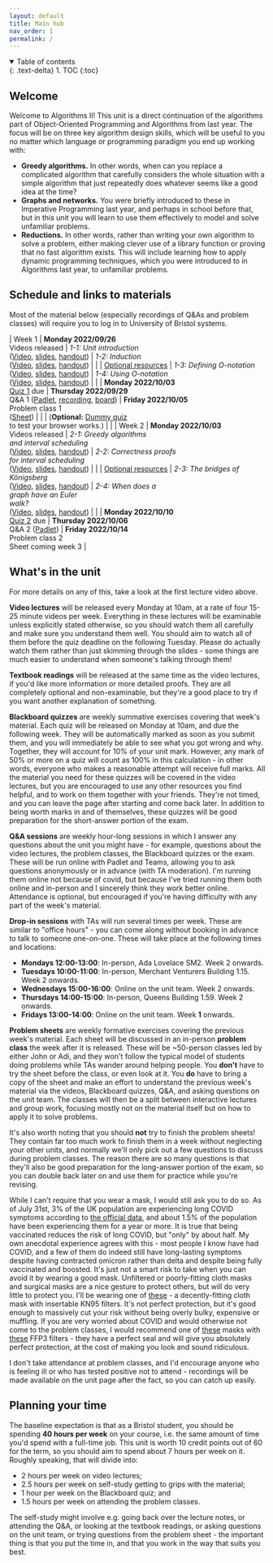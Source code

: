 ```yaml
---
layout: default
title: Main hub
nav_order: 1
permalink: /
---
```


<details open markdown="block">
<summary>
Table of contents
</summary>
{: .text-delta}
1. TOC
{:toc}
</details>

## Welcome

Welcome to Algorithms II! This unit is a direct continuation of the algorithms part of Object-Oriented Programming and Algorithms from last year. The focus will be on three key algorithm design skills, which will be useful to you no matter which language or programming paradigm you end up working with:

* **Greedy algorithms.** In other words, when can you replace a complicated algorithm that carefully considers the whole situation with a simple algorithm that just repeatedly does whatever seems like a good idea at the time?
* **Graphs and networks.** You were briefly introduced to these in Imperative Programming last year, and perhaps in school before that, but in this unit you will learn to use them effectively to model and solve unfamiliar problems.
* **Reductions.** In other words, rather than writing your own algorithm to solve a problem, either making clever use of a library function or proving that no fast algorithm exists. This will include learning how to apply dynamic programming techniques, which you were introduced to in Algorithms last year, to unfamiliar problems.

## Schedule and links to materials

Most of the material below (especially recordings of Q&As and problem classes) will require you to log in to University of Bristol systems.

| Week 1 | **Monday 2022/09/26**<br>Videos released | _1-1: Unit introduction_<br> ([Video](https://web.microsoftstream.com/video/70f4313b-bde0-44a0-9eb5-2e0f1190d944), [slides](slides/video-1-1-verbose.pdf), [handout](slides/video-1-1-handout.pdf)) | _1-2: Induction_<br>([Video](https://web.microsoftstream.com/video/f9b002c0-ee53-439e-9d2b-93b146378cf3), [slides](slides/video-1-2-verbose.pdf), [handout](slides/video-1-2-handout.pdf)) |
| | [Optional resources](../readings/#week-1) | _1-3: Defining O-notation_<br> ([Video](https://web.microsoftstream.com/video/f7a2f3f6-b468-4ca6-b802-55cdd0a93f67), [slides](slides/video-1-3-verbose.pdf), [handout](slides/video-1-3-handout.pdf)) | _1-4: Using O-notation_<br> ([Video](https://web.microsoftstream.com/video/71184484-ac02-47be-8725-18c7d99aaf8c), [slides](slides/video-1-4-verbose.pdf), [handout](slides/video-1-4-handout.pdf)) |
| | **Monday 2022/10/03**<br>[Quiz 1](https://www.ole.bris.ac.uk/webapps/blackboard/content/launchAssessment.jsp?course_id=_252983_1&content_id=_7306183_1&mode=cpview) due | **Thursday 2022/09/29**<br>Q&A 1 ([Padlet](https://uob.padlet.org/johnlapinskas1/dxcagumjlt89qhrm), [recording](https://uob.sharepoint.com/:v:/t/UnitTeams-COMS20010-2022-23-TB-1-A/EeJJLggvt7NLgDWqdr1VHSQBDO8_VGnHLnykU3EosfHUrA?e=Y1W9ev), [board](https://jamboard.google.com/d/1La-Qw-KXAJEhEfQJrG3INcHEIE_d9fzm5xTncF2A8rY/edit?usp=sharing)) | **Friday 2022/10/05**<br> Problem class 1<br> ([Sheet](sheets/sheet-1-questions.pdf)) |
| | (**Optional:** [Dummy quiz](https://www.ole.bris.ac.uk/webapps/blackboard/content/launchAssessment.jsp?course_id=_252983_1&content_id=_7352533_1&mode=cpview)<br> to test your browser works.) | |
| Week 2 | **Monday 2022/10/03**<br>Videos released | _2-1: Greedy algorithms<br> and interval scheduling_<br> ([Video](https://web.microsoftstream.com/video/29d25fdb-e1ad-465c-add0-fed869967334), [slides](slides/video-2-1-verbose.pdf), [handout](slides/video-2-1-handout.pdf)) | _2-2: Correctness proofs <br>for interval scheduling_<br>([Video](https://web.microsoftstream.com/video/be5ba104-5fc1-4411-99a3-11c16bdce8a2), [slides](slides/video-2-2-verbose.pdf), [handout](slides/video-2-2-handout.pdf)) |
| | [Optional resources](../readings/#week-2) | _2-3: The bridges of Königsberg_<br> ([Video](https://web.microsoftstream.com/video/ecc0634a-c6e4-4d75-a7f0-22dcc38f8ab5), [slides](slides/video-2-3-verbose.pdf), [handout](slides/video-2-3-handout.pdf)) | _2-4: When does a<br> graph have an Euler<br> walk?_<br> ([Video](https://web.microsoftstream.com/video/6bddb899-7fed-4618-a25a-af0ac77069aa), [slides](slides/video-2-4-verbose.pdf), [handout](slides/video-2-4-handout.pdf)) |
| | **Monday 2022/10/10**<br>[Quiz 2](https://www.ole.bris.ac.uk/webapps/blackboard/content/launchAssessment.jsp?course_id=_252983_1&content_id=_7366583_1&mode=cpview) due | **Thursday 2022/10/06**<br>Q&A 2 ([Padlet](https://uob.padlet.org/johnlapinskas1/f7x85ehvzcy43fnp)) | **Friday 2022/10/14**<br> Problem class 2<br> Sheet coming week 3 |

## What's in the unit

For more details on any of this, take a look at the first lecture video above.

**Video lectures** will be released every Monday at 10am, at a rate of four 15-25 minute videos per week. Everything in these lectures will be examinable unless explicitly stated otherwise, so you should watch them all carefully and make sure you understand them well. You should aim to watch all of them before the quiz deadline on the following Tuesday. Please do actually watch them rather than just skimming through the slides - some things are much easier to understand when someone's talking through them!

**Textbook readings** will be released at the same time as the video lectures, if you'd like more information or more detailed proofs. They are all completely optional and non-examinable, but they're a good place to try if you want another explanation of something.

**Blackboard quizzes** are weekly summative exercises covering that week's material. Each quiz will be released on Monday at 10am, and due the following week. They will be automatically marked as soon as you submit them, and you will immediately be able to see what you got wrong and why. Together, they will account for 10% of your unit mark. However, any mark of 50% or more on a quiz will count as 100% in this calculation - in other words, everyone who makes a reasonable attempt will receive full marks. All the material you need for these quizzes will be covered in the video lectures, but you are encouraged to use any other resources you find helpful, and to work on them together with your friends. They're not timed, and you can leave the page after starting and come back later. In addition to being worth marks in and of themselves, these quizzes will be good preparation for the short-answer portion of the exam.

**Q&A sessions** are weekly hour-long sessions in which I answer any questions about the unit you might have - for example, questions about the video lectures, the problem classes, the Blackboard quizzes or the exam. These will be run online with Padlet and Teams, allowing you to ask questions anonymously or in advance (with TA moderation). I'm running them online not because of covid, but because I've tried running them both online and in-person and I sincerely think they work better online. Attendance is optional, but encouraged if you're having difficulty with any part of the week's material.

**Drop-in sessions** with TAs will run several times per week. These are similar to "office hours" - you can come along without booking in advance to talk to someone one-on-one. These will take place at the following times and locations:

* **Mondays 12:00-13:00**:  In-person, Ada Lovelace SM2. Week 2 onwards.
* **Tuesdays 10:00-11:00**: In-person, Merchant Venturers Building 1.15. Week 2 onwards.
* **Wednesdays 15:00-16:00**: Online on the unit team. Week 2 onwards.
* **Thursdays 14:00-15:00**: In-person, Queens Building 1.59. Week 2 onwards.
* **Fridays 13:00-14:00**: Online on the unit team. Week **1** onwards.

**Problem sheets** are weekly formative exercises covering the previous week's material. Each sheet will be discussed in an in-person **problem class** the week after it is released. These will be ~50-person classes led by either John or Adi, and they won't follow the typical model of students doing problems while TAs wander around helping people. You **don't** have to try the sheet before the class, or even look at it. You **do** have to bring a copy of the sheet and make an effort to understand the previous week's material via the videos, Blackboard quizzes, Q&A, and asking questions on the unit team. The classes will then be a split between interactive lectures and group work, focusing mostly not on the material itself but on how to apply it to solve problems. 

It's also worth noting that you should **not** try to finish the problem sheets! They contain far too much work to finish them in a week without neglecting your other units, and normally we'll only pick out a few questions to discuss during problem classes. The reason there are so many questions is that they'll also be good preparation for the long-answer portion of the exam, so you can double back later on and use them for practice while you're revising.

While I can't require that you wear a mask, I would still ask you to do so. As of July 31st, 3% of the UK population are experiencing long COVID symptoms according to [the official data](https://www.ons.gov.uk/peoplepopulationandcommunity/healthandsocialcare/conditionsanddiseases/articles/coronaviruscovid19latestinsights/infections), and about 1.5% of the population have been experiencing them for a year or more. It is true that being vaccinated reduces the risk of long COVID, but "only" by about half. My own anecdotal experience agrees with this - most people I know have had COVID, and a few of them do indeed still have long-lasting symptoms despite having contracted omicron rather than delta and despite being fully vaccinated and boosted. It's just not a smart risk to take when you can avoid it by wearing a good mask. Unfiltered or poorly-fitting cloth masks and surgical masks are a nice gesture to protect others, but will do very little to protect you. I'll be wearing one of [these](https://www.airinum.com/products/lite-air-mask) - a decently-fitting cloth mask with insertable KN95 filters. It's not perfect protection, but it's good enough to massively cut your risk without being overly bulky, expensive or muffling. If you are very worried about COVID and would otherwise not come to the problem classes, I would recommend one of [these](https://www.3m.co.uk/3M/en_GB/worker-health-safety-uk/safety-solutions/respiratory-protection-centre/secure-click-respirators/) masks with [these](https://www.3m.co.uk/3M/en_GB/p/d/v100801892/) FFP3 filters - they have a perfect seal and will give you absolutely perfect protection, at the cost of making you look and sound ridiculous.

I don't take attendance at problem classes, and I'd encourage anyone who is feeling ill or who has tested positive not to attend - recordings will be made available on the unit page after the fact, so you can catch up easily.

## Planning your time

The baseline expectation is that as a Bristol student, you should be spending **40 hours per week** on your course, i.e. the same amount of time you'd spend with a full-time job. This unit is worth 10 credit points out of 60 for the term, so you should aim to spend about 7 hours per week on it. Roughly speaking, that will divide into:

* 2 hours per week on video lectures;
* 2.5 hours per week on self-study getting to grips with the material;
* 1 hour per week on the Blackboard quiz; and 
* 1.5 hours per week on attending the problem classes. 

The self-study might involve e.g. going back over the lecture notes, or attending the Q&A, or looking at the textbook readings, or asking questions on the unit team, or trying questions from the problem sheet - the important thing is that you put the time in, and that you work in the way that suits you best.